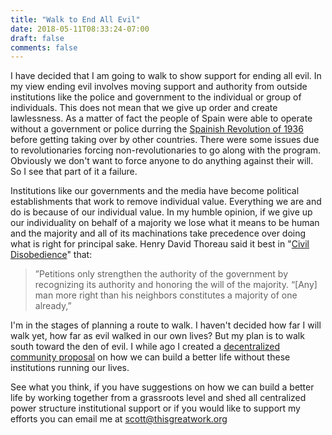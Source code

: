 ```yaml
---
title: "Walk to End All Evil"
date: 2018-05-11T08:33:24-07:00
draft: false
comments: false
---
```


I have decided that I am going to walk to show support for ending all evil. In my view ending evil involves moving support and authority from outside institutions like the police and government to the individual or group of individuals. This does not mean that we give up order and create lawlessness. As a matter of fact the people of Spain were able to operate without a government or police durring the [Spainish Revolution of 1936](https://en.wikipedia.org/wiki/Spanish_Revolution_of_1936) before getting taking over by other countries. There were some issues due to revolutionaries forcing non-revolutionaries to go along with the program. Obviously we don't want to force anyone to do anything against their will. So I see that part of it a failure.

Institutions like our governments and the media have become political establishments that work to remove individual value. Everything we are and do is because of our individual value. In my humble opinion, if we give up our individuality on behalf of a majority we lose what it means to be human and the majority and all of its machinations take precedence over doing what is right for principal sake. Henry David Thoreau said it best in "[Civil Disobedience](http://www.gutenberg.org/ebooks/71)" that:

> ”Petitions only strengthen the authority of the government by recognizing its authority and honoring the will of the majority. “[Any] man more right than his neighbors constitutes a majority of one already,”

I'm in the stages of planning a route to walk. I haven't decided how far I will walk yet, how far as evil walked in our own lives? But my plan is to walk south toward the den of evil. I while ago I created a [decentralized community proposal](/proposals/proposal-decentralized-community) on how we can build a better life without these institutions running our lives.

See what you think, if you have suggestions on how we can build a better life by working together from a grassroots level and shed all centralized power structure institutional support or if you would like to support my efforts you can email me at scott@thisgreatwork.org
